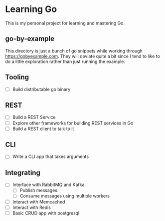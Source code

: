 # Learning Go
This is my personal project for learning and mastering Go.


## go-by-example
This directory is just a bunch of go snippets while working through https://gobyexample.com. They will
deviate quite a bit since I tend to like to do a little exploration rather than just running the example.

## Tooling
* [ ] Build distributable go binary

## REST
* [ ] Build a REST Service
* [ ] Explore other frameworks for building REST services in Go
* [ ] Build a REST client to talk to it

## CLI
* [ ] Write a CLI app that takes arguments


## Integrating
* [ ] Interface with RabbitMQ and Kafka
  * [ ] Publish messages
  * [ ] Consume messages using multiple workers
* [ ] Interact with Memcached
* [ ] Interact with Redis
* [ ] Basic CRUD app with postgresql
